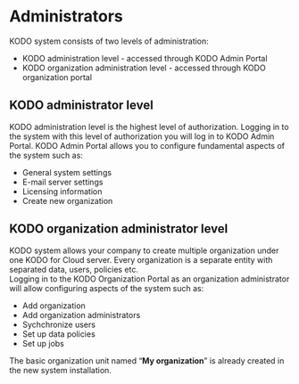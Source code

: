 # Administrators

KODO system consists of two levels of administration: 

* KODO administration level - accessed through KODO Admin Portal
* KODO organization administration level - accessed through KODO organization portal

## KODO administrator level

KODO administration level is the highest level of authorization. Logging in to the system with this level of authorization you will log in to KODO Admin Portal. KODO Admin Portal allows you to configure fundamental aspects of the system such as:

* General system settings
* E-mail server settings
* Licensing information
* Create new organization

## KODO organization administrator level

KODO system allows your company to create multiple organization under one KODO for Cloud server. Every organization is a separate entity with separated data, users, policies etc.  
Logging in to the KODO Organization Portal as an organization administrator will allow configuring aspects of the system such as:

* Add organization 
* Add organization administrators
* Sychchronize users
* Set up data policies
* Set up jobs

The basic organization unit named “**My organization**” is already created in the new system installation.

